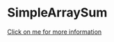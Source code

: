 # SimpleArraySum
[Click on me for more information ](https://www.hackerrank.com/challenges/simple-array-sum/problem/) 